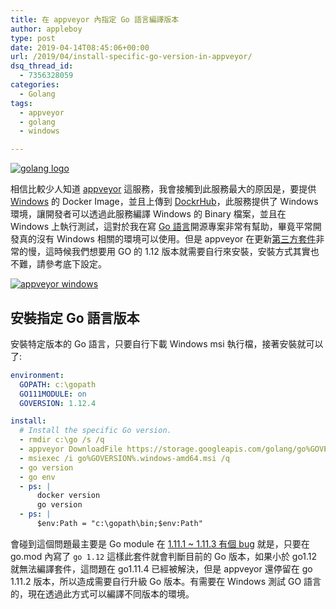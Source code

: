 ```yaml
---
title: 在 appveyor 內指定 Go 語言編譯版本
author: appleboy
type: post
date: 2019-04-14T08:45:06+00:00
url: /2019/04/install-specific-go-version-in-appveyor/
dsq_thread_id:
  - 7356328059
categories:
  - Golang
tags:
  - appveyor
  - golang
  - windows

---
```

[![golang logo][1]][1]

相信比較少人知道 [appveyor][2] 這服務，我會接觸到此服務最大的原因是，要提供 [Windows][3] 的 Docker Image，並且上傳到 [DockrHub][4]，此服務提供了 Windows 環境，讓開發者可以透過此服務編譯 Windows 的 Binary 檔案，並且在 Windows 上執行測試，這對於我在寫 [Go 語言][5]開源專案非常有幫助，畢竟平常開發真的沒有 Windows 相關的環境可以使用。但是 appveyor 在更新[第三方套件][6]非常的慢，這時候我們想要用 GO 的 1.12 版本就需要自行來安裝，安裝方式其實也不難，請參考底下設定。

<!--more-->

[![appveyor windows][7]][7]

## 安裝指定 Go 語言版本

安裝特定版本的 Go 語言，只要自行下載 Windows msi 執行檔，接著安裝就可以了:

```yaml
environment:
  GOPATH: c:\gopath
  GO111MODULE: on
  GOVERSION: 1.12.4

install:
  # Install the specific Go version.
  - rmdir c:\go /s /q
  - appveyor DownloadFile https://storage.googleapis.com/golang/go%GOVERSION%.windows-amd64.msi
  - msiexec /i go%GOVERSION%.windows-amd64.msi /q
  - go version
  - go env
  - ps: |
      docker version
      go version
  - ps: |
      $env:Path = "c:\gopath\bin;$env:Path"
```

會碰到這個問題最主要是 Go module 在 [1.11.1 ~ 1.11.3 有個 bug][8] 就是，只要在 go.mod 內寫了 `go 1.12` 這樣此套件就會判斷目前的 Go 版本，如果小於 go1.12 就無法編譯套件，這問題在 go1.11.4 已經被解決，但是 appveyor 還停留在 go 1.11.2 版本，所以造成需要自行升級 Go 版本。有需要在 Windows 測試 GO 語言的，現在透過此方式可以編譯不同版本的環境。

 [1]: https://lh3.googleusercontent.com/jsocHCR9A9yEfDVUTrU0m42_aHhTEVDGW5p5PsQSx7GSlkt3gLjohfXH3S7P7p982332ruU_e-EtW0LwmiuZjvN65VIcyME-zE35C6EM0IV1nqY6KoNw3dwW2djjid3F-T5YgnJothA=w1920-h1080 "golang logo"
 [2]: https://www.appveyor.com/
 [3]: https://www.microsoft.com
 [4]: https://hub.docker.com/
 [5]: https://golang.org
 [6]: https://www.appveyor.com/docs/windows-images-software/#golang
 [7]: https://lh3.googleusercontent.com/WD0ksQ8NTc1XUHsgCvpv_z6geFeeY7tPBMMuSO74igtSGRb5NpgyH6xX-d29QEdYTgcTOz94g64Dl_HBOgkfcTsZQ3Nz_4YH_2eMzKUJ1Whu2kBA6mxwpcs4R0AedOUTgT4LGbzvwBY=w1920-h1080 "appveyor windows"
 [8]: https://github.com/golang/go/issues/30446